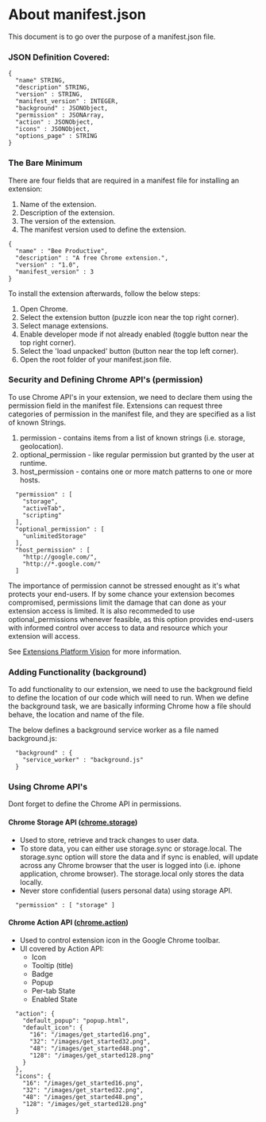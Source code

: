 # About manifest.json
This document is to go over the purpose of a manifest.json file. 

### JSON Definition Covered:
```json:
{
  "name" STRING,
  "description" STRING,
  "version" : STRING,
  "manifest_version" : INTEGER,
  "background" : JSONObject,
  "permission" : JSONArray,
  "action" : JSONObject, 
  "icons" : JSONObject,
  "options_page" : STRING
}
```

### The Bare Minimum
There are four fields that are required in a manifest file for installing an extension:
1. Name of the extension. 
2. Description of the extension.
3. The version of the extension. 
4. The manifest version used to define the extension. 

```json:
{
  "name" : "Bee Productive",
  "description" : "A free Chrome extension.",
  "version" : "1.0",
  "manifest_version" : 3
}
```

To install the extension afterwards, follow the below steps:
1. Open Chrome. 
2. Select the extension button (puzzle icon near the top right corner). 
3. Select manage extensions. 
4. Enable developer mode if not already enabled (toggle button near the top right corner). 
5. Select the 'load unpacked' button (button near the top left corner).
6. Open the root folder of your manifest.json file. 

### Security and Defining Chrome API's (permission)
To use Chrome API's in your extension, we need to declare them using the permission field in the manifest file. 
Extensions can request three categories of permission in the manifest file, and they are specified as a list of known Strings. 
1. permission - contains items from a list of known strings (i.e. storage, geolocation). 
2. optional_permission - like regular permission but granted by the user at runtime. 
3. host_permission - contains one or more match patterns to one or more hosts. 

```json:
  "permission" : [ 
    "storage", 
    "activeTab", 
    "scripting" 
  ],
  "optional_permission" : [
    "unlimitedStorage"
  ],
  "host_permission" : [
    "http://google.com/",
    "http://*.google.com/"
  ]
```

The importance of permission cannot be stressed enought as it's what protects your end-users. 
If by some chance your extension becomes compromised, permissions limit the damage that can done as your extension access is limited. 
It is also recommeded to use optional_permissions whenever feasible, as this option provides end-users with informed control over access to data and resource which your extension will access. 

See [Extensions Platform Vision](https://developer.chrome.com/docs/extensions/mv3/intro/platform-vision/#improved-user-visibility-and-control) for more information. 

### Adding Functionality (background)
To add functionality to our extension, we need to use the background field to define the location of our code which will need to run. 
When we define the background task, we are basically informing Chrome how a file should behave, the location and name of the file. 

The below defines a background service worker as a file named background.js:
```json:
  "background" : {
    "service_worker" : "background.js"
  }
```

### Using Chrome API's
Dont forget to define the Chrome API in permissions. 

#### Chrome Storage API ([chrome.storage](https://developer.chrome.com/docs/extensions/reference/storage/))
- Used to store, retrieve and track changes to user data.  
- To store data, you can either use storage.sync or storage.local. The storage.sync option will store the data and if sync is enabled, will update across any Chrome browser that the user is logged into (i.e. iphone application, chrome browser). The storage.local only stores the data locally.  
- Never store confidential (users personal data) using storage API. 

```json:
  "permission" : [ "storage" ]
```

#### Chrome Action API ([chrome.action](https://developer.chrome.com/docs/extensions/reference/action/))
- Used to control extension icon in the Google Chrome toolbar.  
- UI covered by Action API:  
  - Icon 
  - Tooltip (title)  
  - Badge  
  - Popup  
  - Per-tab State  
  - Enabled State  

```json:
  "action": {
    "default_popup": "popup.html",
    "default_icon": {
      "16": "/images/get_started16.png",
      "32": "/images/get_started32.png",
      "48": "/images/get_started48.png",
      "128": "/images/get_started128.png"
    }
  },
  "icons": {
    "16": "/images/get_started16.png",
    "32": "/images/get_started32.png",
    "48": "/images/get_started48.png",
    "128": "/images/get_started128.png"
  }
```
